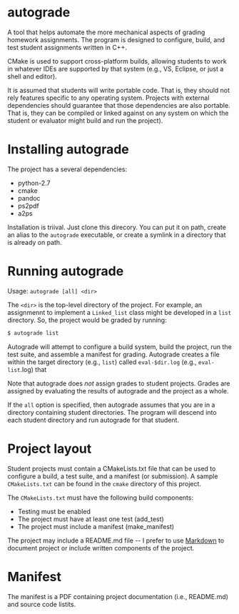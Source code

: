 autograde
=========

A tool that helps automate the more mechanical aspects of grading
homework assignments. The program is designed to configure, build,
and test student assignments written in C++.

CMake is used to support cross-platform builds, allowing students to
work in whatever IDEs are supported by that system (e.g., VS, Eclipse,
or just a shell and editor).

It is assumed that students will write portable code. That is, they
should not rely features specific to any operating system. Projects
with external dependencies should guarantee that those dependencies
are also portable. That is, they can be compiled or linked against on 
any system on which the student or evaluator might build and run the 
project).


Installing autograde
====================

The project has a several dependencies:
- python-2.7
- cmake
- pandoc
- ps2pdf
- a2ps

Installation is triival. Just clone this direcory. You can put it
on path, create an alias to the `autograde` executable, or create
a symlink in a directory that is already on path.

Running autograde
=================

Usage: `autograde [all] <dir>`

The `<dir>` is the top-level directory of the project. For example, an 
assignmennt to implement a `Linked_list` class might be developed in a 
`list` directory. So, the project would be graded by running:


```bash
$ autograde list
```

Autograde will attempt to configure a build system, build the project,
run the test suite, and assemble a manifest for grading. Autograde
creates a file within the target directory (e.g., `list`) called
`eval-$dir.log` (e.g., `eval-list`.log) that 

Note that autograde does *not* assign grades to student projects. Grades
are assigned by evaluating the results of autograde and the project as
a whole.

If the `all` option is specified, then autograde assumes that you are
in a directory containing student directories. The program will descend
into each student directory and run autograde for that student.

Project layout
==============

Student projects must contain a CMakeLists.txt file that can be used to
configure a build, a test suite, and a manifest (or submission). A
sample `CMakeLists.txt` can be found in the `cmake` directory of this
project.

The `CMakeLists.txt` must have the following build components:

- Testing must be enabled
- The project must have at least one test (add_test)
- The project must include a manifest (make_manifest)

The project may include a README.md file -- I prefer to use 
[Markdown](http://daringfireball.net/projects/markdown/) to document
project or include written components of the project.


Manifest
========

The manifest is a PDF containing project documentation (i.e., README.md)
and source code listits.


